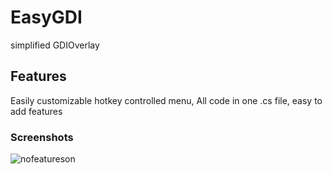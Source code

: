 # EasyGDI
simplified GDIOverlay
## Features
Easily customizable hotkey controlled menu, All code in one .cs file, easy to add features
### Screenshots
![nofeatureson](https://user-images.githubusercontent.com/80104775/153730555-459f9765-07a0-46fc-b488-0f605c88b33f.png)
